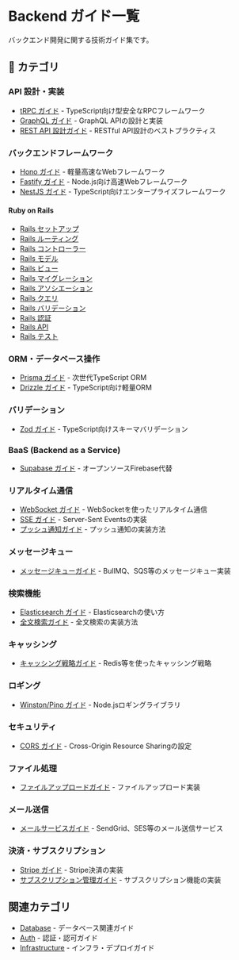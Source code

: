 # Backend ガイド一覧

バックエンド開発に関する技術ガイド集です。

## 📑 カテゴリ

### API 設計・実装
- [tRPC ガイド](./api/trpc_guide.md) - TypeScript向け型安全なRPCフレームワーク
- [GraphQL ガイド](./api/graphql_guide.md) - GraphQL APIの設計と実装
- [REST API 設計ガイド](./api/rest_api_design_guide.md) - RESTful API設計のベストプラクティス

### バックエンドフレームワーク
- [Hono ガイド](./framework/hono_guide.md) - 軽量高速なWebフレームワーク
- [Fastify ガイド](./framework/fastify_guide.md) - Node.js向け高速Webフレームワーク
- [NestJS ガイド](./framework/nestjs_guide.md) - TypeScript向けエンタープライズフレームワーク

#### Ruby on Rails
- [Rails セットアップ](./framework/ruby/rails_setup.md)
- [Rails ルーティング](./framework/ruby/rails_routing.md)
- [Rails コントローラー](./framework/ruby/rails_controller.md)
- [Rails モデル](./framework/ruby/rails_model.md)
- [Rails ビュー](./framework/ruby/rails_view.md)
- [Rails マイグレーション](./framework/ruby/rails_migration.md)
- [Rails アソシエーション](./framework/ruby/rails_association.md)
- [Rails クエリ](./framework/ruby/rails_query.md)
- [Rails バリデーション](./framework/ruby/rails_validation.md)
- [Rails 認証](./framework/ruby/rails_auth.md)
- [Rails API](./framework/ruby/rails_api.md)
- [Rails テスト](./framework/ruby/rails_testing.md)

### ORM・データベース操作
- [Prisma ガイド](./orm/prisma_guide.md) - 次世代TypeScript ORM
- [Drizzle ガイド](./orm/drizzle_guide.md) - TypeScript向け軽量ORM

### バリデーション
- [Zod ガイド](./validation/zod_guide.md) - TypeScript向けスキーマバリデーション

### BaaS (Backend as a Service)
- [Supabase ガイド](./baas/supabase_guide.md) - オープンソースFirebase代替

### リアルタイム通信
- [WebSocket ガイド](./realtime/websocket_guide.md) - WebSocketを使ったリアルタイム通信
- [SSE ガイド](./realtime/sse_guide.md) - Server-Sent Eventsの実装
- [プッシュ通知ガイド](./realtime/push_notification_guide.md) - プッシュ通知の実装方法

### メッセージキュー
- [メッセージキューガイド](./queue/message_queue_guide.md) - BullMQ、SQS等のメッセージキュー実装

### 検索機能
- [Elasticsearch ガイド](./search/elasticsearch_guide.md) - Elasticsearchの使い方
- [全文検索ガイド](./search/fulltext_search_guide.md) - 全文検索の実装方法

### キャッシング
- [キャッシング戦略ガイド](./caching/caching_strategies_guide.md) - Redis等を使ったキャッシング戦略

### ロギング
- [Winston/Pino ガイド](./logging/winston_pino_guide.md) - Node.jsロギングライブラリ

### セキュリティ
- [CORS ガイド](./security/cors_guide.md) - Cross-Origin Resource Sharingの設定

### ファイル処理
- [ファイルアップロードガイド](./file-upload/file_upload_guide.md) - ファイルアップロード実装

### メール送信
- [メールサービスガイド](./email/email_service_guide.md) - SendGrid、SES等のメール送信サービス

### 決済・サブスクリプション
- [Stripe ガイド](./payment/stripe_guide.md) - Stripe決済の実装
- [サブスクリプション管理ガイド](./subscription/subscription_management_guide.md) - サブスクリプション機能の実装

## 関連カテゴリ
- [Database](../database/) - データベース関連ガイド
- [Auth](../auth/) - 認証・認可ガイド
- [Infrastructure](../infra/) - インフラ・デプロイガイド
